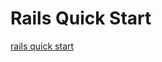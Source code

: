 # Rails Quick Start

[rails quick start](https://docs.docker.com/compose/rails/#define-the-project)

